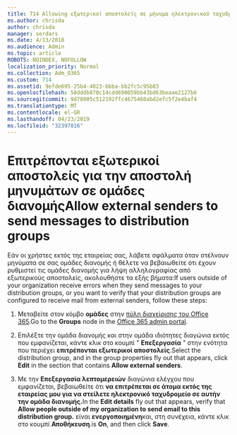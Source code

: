 ```yaml
---
title: 714 Allowing εξωτερικοί αποστολείς σε μήνυμα ηλεκτρονικού ταχυδρομείου σε λίστες διανομής
ms.author: chrisda
author: chrisda
manager: serdars
ms.date: 4/13/2018
ms.audience: Admin
ms.topic: article
ROBOTS: NOINDEX, NOFOLLOW
localization_priority: Normal
ms.collection: Adm_O365
ms.custom: 714
ms.assetid: 9efde695-25b4-4023-bbba-bb2fc5c95b83
ms.openlocfilehash: 58dddb870c14cdd690059bb43bd63beaae2127b6
ms.sourcegitcommit: 9d78905c512192ffc4675468abd2efc5f2e4baf4
ms.translationtype: MT
ms.contentlocale: el-GR
ms.lasthandoff: 04/23/2019
ms.locfileid: "32397816"
---
```

# <a name="allow-external-senders-to-send-messages-to-distribution-groups"></a><span data-ttu-id="6bfe0-102">Επιτρέπονται εξωτερικοί αποστολείς για την αποστολή μηνυμάτων σε ομάδες διανομής</span><span class="sxs-lookup"><span data-stu-id="6bfe0-102">Allow external senders to send messages to distribution groups</span></span>

<span data-ttu-id="6bfe0-103">Εάν οι χρήστες εκτός της εταιρείας σας, λάβετε σφάλματα όταν στέλνουν μηνύματα σε σας ομάδες διανομής ή θέλετε να βεβαιωθείτε ότι έχουν ρυθμιστεί τις ομάδες διανομής για λήψη αλληλογραφίας από εξωτερικούς αποστολείς, ακολουθήστε τα εξής βήματα:</span><span class="sxs-lookup"><span data-stu-id="6bfe0-103">If users outside of your organization receive errors when they send messages to your distribution groups, or you want to verify that your distribution groups are configured to receive mail from external senders, follow these steps:</span></span>

1. <span data-ttu-id="6bfe0-104">Μεταβείτε στον κόμβο **ομάδες** στην [πύλη διαχείρισης του Office 365](https://portal.office.com/adminportal/home#/groups).</span><span class="sxs-lookup"><span data-stu-id="6bfe0-104">Go to the **Groups** node in the [Office 365 admin portal](https://portal.office.com/adminportal/home#/groups).</span></span>

2. <span data-ttu-id="6bfe0-105">Επιλέξτε την ομάδα διανομής και στην ομάδα ιδιότητες διαγώνια εκτός που εμφανίζεται, κάντε κλικ στο κουμπί " **Επεξεργασία** " στην ενότητα που περιέχει **επιτρέπονται εξωτερικοί αποστολείς**.</span><span class="sxs-lookup"><span data-stu-id="6bfe0-105">Select the distribution group, and in the group properties fly out that appears, click **Edit** in the section that contains **Allow external senders**.</span></span>

3. <span data-ttu-id="6bfe0-106">Με την **Επεξεργασία λεπτομερειών** διαγώνια ελέγχου που εμφανίζεται, βεβαιωθείτε ότι **να επιτρέπεται σε άτομα εκτός της εταιρείας μου για να στείλετε ηλεκτρονικό ταχυδρομείο σε αυτήν την ομάδα διανομής.**</span><span class="sxs-lookup"><span data-stu-id="6bfe0-106">In the **Edit details** fly out that appears, verify that **Allow people outside of my organization to send email to this distribution group.**</span></span> <span data-ttu-id="6bfe0-107">είναι **ενεργοποιημένη**και, στη συνέχεια, κάντε κλικ στο κουμπί **Αποθήκευση**.</span><span class="sxs-lookup"><span data-stu-id="6bfe0-107">is **On**, and then click **Save**.</span></span>
